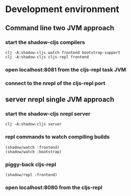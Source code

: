 # Development environment

## Command line two JVM approach

### start the shadow-cljs compilers

    clj -A:shadow-cljs watch frontend bootstrap-support
    clj -A:shadow-cljs cljs-repl frontend

### open localhost:8081 from the cljs-repl task JVM
### connect to the nrepl of the cljs-repl port


## server nrepl single JVM approach

### start the shadow-cljs nrepl server

	clj -A:shadow-cljs server

### repl commands to watch compiling builds

	(shadow/watch :frontend)
	(shadow/watch :bootstrap)

### piggy-back cljs-repl

	(shadow/repl :frontend)

### open localhost:8080 from the cljs-repl
